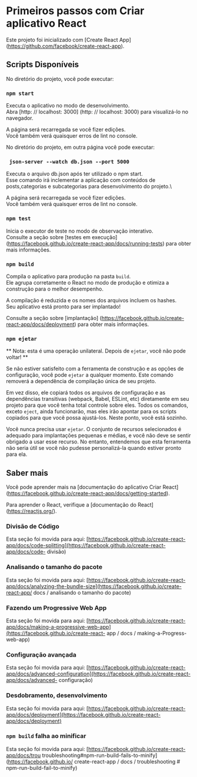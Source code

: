 # Primeiros passos com Criar aplicativo React

Este projeto foi inicializado com [Create React App] (https://github.com/facebook/create-react-app).

## Scripts Disponíveis

No diretório do projeto, você pode executar:

### `npm start`

Executa o aplicativo no modo de desenvolvimento. \
Abra [http: // localhost: 3000] (http: // localhost: 3000) para visualizá-lo no navegador.

A página será recarregada se você fizer edições. \
Você também verá quaisquer erros de lint no console.

No diretório do projeto, em outra página você pode executar:

### ` json-server --watch db.json --port 5000`

Executa o arquivo db.json após ter utilizado o npm start. \
Esse comando irá inclementar a aplicação  com conteúdos de posts,categorias e subcategorias para desenvolvimento do projeto.\

A página será recarregada se você fizer edições. \
Você também verá quaisquer erros de lint no console.

### `npm test`

Inicia o executor de teste no modo de observação interativo. \
Consulte a seção sobre [testes em execução] (https://facebook.github.io/create-react-app/docs/running-tests) para obter mais informações.

### `npm build`

Compila o aplicativo para produção na pasta `build`. \
Ele agrupa corretamente o React no modo de produção e otimiza a construção para o melhor desempenho.

A compilação é reduzida e os nomes dos arquivos incluem os hashes. \
Seu aplicativo está pronto para ser implantado!

Consulte a seção sobre [implantação] (https://facebook.github.io/create-react-app/docs/deployment) para obter mais informações.

### `npm ejetar`

** Nota: esta é uma operação unilateral. Depois de `ejetar`, você não pode voltar! **

Se não estiver satisfeito com a ferramenta de construção e as opções de configuração, você pode `ejetar` a qualquer momento. Este comando removerá a dependência de compilação única de seu projeto.

Em vez disso, ele copiará todos os arquivos de configuração e as dependências transitivas (webpack, Babel, ESLint, etc) diretamente em seu projeto para que você tenha total controle sobre eles. Todos os comandos, exceto `eject`, ainda funcionarão, mas eles irão apontar para os scripts copiados para que você possa ajustá-los. Neste ponto, você está sozinho.

Você nunca precisa usar `ejetar`. O conjunto de recursos selecionados é adequado para implantações pequenas e médias, e você não deve se sentir obrigado a usar esse recurso. No entanto, entendemos que esta ferramenta não seria útil se você não pudesse personalizá-la quando estiver pronto para ela.

## Saber mais

Você pode aprender mais na [documentação do aplicativo Criar React] (https://facebook.github.io/create-react-app/docs/getting-started).

Para aprender o React, verifique a [documentação do React] (https://reactjs.org/).

### Divisão de Código

Esta seção foi movida para aqui: [https://facebook.github.io/create-react-app/docs/code-splitting](https://facebook.github.io/create-react-app/docs/code- divisão)

### Analisando o tamanho do pacote

Esta seção foi movida para aqui: [https://facebook.github.io/create-react-app/docs/analyzing-the-bundle-size](https://facebook.github.io/create-react-app/ docs / analisando o tamanho do pacote)

### Fazendo um Progressive Web App

Esta seção foi movida para aqui: [https://facebook.github.io/create-react-app/docs/making-a-progressive-web-app](https://facebook.github.io/create-react- app / docs / making-a-Progress-web-app)

### Configuração avançada

Esta seção foi movida para aqui: [https://facebook.github.io/create-react-app/docs/advanced-configuration](https://facebook.github.io/create-react-app/docs/advanced- configuração)

### Desdobramento, desenvolvimento

Esta seção foi movida para aqui: [https://facebook.github.io/create-react-app/docs/deployment](https://facebook.github.io/create-react-app/docs/deployment)

### `npm build` falha ao minificar

Esta seção foi movida para aqui: [https://facebook.github.io/create-react-app/docs/trou troubleshooting#npm-run-build-fails-to-minify](https://facebook.github.io/ create-react-app / docs / troubleshooting # npm-run-build-fail-to-minify)
